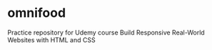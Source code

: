 # omnifood
Practice repository for Udemy course Build Responsive Real-World Websites with HTML and CSS
